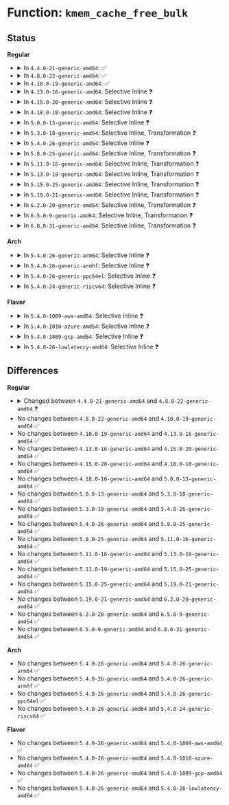 # Function: <code>kmem_cache_free_bulk</code>

## Status
<b>Regular</b>
<ul>
<li>
<details>
<summary>In <code>4.4.0-21-generic-amd64</code>: ✅</summary>

```c
void kmem_cache_free_bulk(struct kmem_cache * orig_s, size_t size, void * * p)
```

```json
{
  "name": "kmem_cache_free_bulk",
  "collision_type": "Unique Global",
  "inline_type": "No",
  "funcs": [
    {
      "addr": 18446744071580860624,
      "name": "kmem_cache_free_bulk",
      "external": true,
      "loc": "mm/slub.c:2890",
      "file": "mm/slub.c",
      "inline": "seen, unknown",
      "caller_inline": [],
      "caller_func": [
        "net/core/skbuff.c:__kfree_skb_flush"
      ]
    }
  ],
  "symbols": [
    {
      "addr": 18446744071580860624,
      "name": "kmem_cache_free_bulk",
      "section": ".text",
      "bind": "STB_GLOBAL",
      "size": 687
    }
  ]
}
```
</details>
</li>
<li>
<details>
<summary>In <code>4.8.0-22-generic-amd64</code>: ✅</summary>

```c
void kmem_cache_free_bulk(struct kmem_cache * s, size_t size, void * * p)
```

```json
{
  "name": "kmem_cache_free_bulk",
  "collision_type": "Unique Global",
  "inline_type": "No",
  "funcs": [
    {
      "addr": 18446744071580988224,
      "name": "kmem_cache_free_bulk",
      "external": true,
      "loc": "mm/slub.c:3055",
      "file": "mm/slub.c",
      "inline": "seen, unknown",
      "caller_inline": [],
      "caller_func": [
        "net/core/skbuff.c:__kfree_skb_defer",
        "net/core/skbuff.c:__kfree_skb_flush"
      ]
    }
  ],
  "symbols": [
    {
      "addr": 18446744071580988224,
      "name": "kmem_cache_free_bulk",
      "section": ".text",
      "bind": "STB_GLOBAL",
      "size": 751
    }
  ]
}
```
</details>
</li>
<li>
<details>
<summary>In <code>4.10.0-19-generic-amd64</code>: ✅</summary>

```c
void kmem_cache_free_bulk(struct kmem_cache * s, size_t size, void * * p)
```

```json
{
  "name": "kmem_cache_free_bulk",
  "collision_type": "Unique Global",
  "inline_type": "No",
  "funcs": [
    {
      "addr": 18446744071581062016,
      "name": "kmem_cache_free_bulk",
      "external": true,
      "loc": "mm/slub.c:3077",
      "file": "mm/slub.c",
      "inline": "seen, unknown",
      "caller_inline": [],
      "caller_func": [
        "net/core/skbuff.c:__kfree_skb_defer",
        "net/core/skbuff.c:__kfree_skb_flush"
      ]
    }
  ],
  "symbols": [
    {
      "addr": 18446744071581062016,
      "name": "kmem_cache_free_bulk",
      "section": ".text",
      "bind": "STB_GLOBAL",
      "size": 736
    }
  ]
}
```
</details>
</li>
<li>
<details>
<summary>In <code>4.13.0-16-generic-amd64</code>: Selective Inline ❓</summary>

```c
void kmem_cache_free_bulk(struct kmem_cache * s, size_t size, void * * p)
```

```json
{
  "name": "kmem_cache_free_bulk",
  "collision_type": "Unique Global",
  "inline_type": "Selective",
  "funcs": [
    {
      "addr": 18446744071581109248,
      "name": "kmem_cache_free_bulk",
      "external": true,
      "loc": "mm/slub.c:3074",
      "file": "mm/slub.c",
      "inline": "not declared, inlined",
      "caller_inline": [],
      "caller_func": [
        "net/core/skbuff.c:__kfree_skb_defer",
        "net/core/skbuff.c:__kfree_skb_flush"
      ]
    }
  ],
  "symbols": [
    {
      "addr": 18446744071581109248,
      "name": "kmem_cache_free_bulk",
      "section": ".text",
      "bind": "STB_GLOBAL",
      "size": 716
    }
  ]
}
```
</details>
</li>
<li>
<details>
<summary>In <code>4.15.0-20-generic-amd64</code>: Selective Inline ❓</summary>

```c
void kmem_cache_free_bulk(struct kmem_cache * s, size_t size, void * * p)
```

```json
{
  "name": "kmem_cache_free_bulk",
  "collision_type": "Unique Global",
  "inline_type": "Selective",
  "funcs": [
    {
      "addr": 18446744071581214832,
      "name": "kmem_cache_free_bulk",
      "external": true,
      "loc": "mm/slub.c:3087",
      "file": "mm/slub.c",
      "inline": "not declared, inlined",
      "caller_inline": [],
      "caller_func": [
        "net/core/skbuff.c:__kfree_skb_defer",
        "net/core/skbuff.c:__kfree_skb_flush"
      ]
    }
  ],
  "symbols": [
    {
      "addr": 18446744071581214832,
      "name": "kmem_cache_free_bulk",
      "section": ".text",
      "bind": "STB_GLOBAL",
      "size": 783
    }
  ]
}
```
</details>
</li>
<li>
<details>
<summary>In <code>4.18.0-10-generic-amd64</code>: Selective Inline ❓</summary>

```c
void kmem_cache_free_bulk(struct kmem_cache * s, size_t size, void * * p)
```

```json
{
  "name": "kmem_cache_free_bulk",
  "collision_type": "Unique Global",
  "inline_type": "Selective",
  "funcs": [
    {
      "addr": 18446744071581369488,
      "name": "kmem_cache_free_bulk",
      "external": true,
      "loc": "mm/slub.c:3068",
      "file": "mm/slub.c",
      "inline": "not declared, inlined",
      "caller_inline": [],
      "caller_func": [
        "net/core/skbuff.c:__kfree_skb_defer",
        "net/core/skbuff.c:__kfree_skb_flush"
      ]
    }
  ],
  "symbols": [
    {
      "addr": 18446744071581369488,
      "name": "kmem_cache_free_bulk",
      "section": ".text",
      "bind": "STB_GLOBAL",
      "size": 780
    }
  ]
}
```
</details>
</li>
<li>
<details>
<summary>In <code>5.0.0-13-generic-amd64</code>: Selective Inline ❓</summary>

```c
void kmem_cache_free_bulk(struct kmem_cache * s, size_t size, void * * p)
```

```json
{
  "name": "kmem_cache_free_bulk",
  "collision_type": "Unique Global",
  "inline_type": "Selective",
  "funcs": [
    {
      "addr": 18446744071581454128,
      "name": "kmem_cache_free_bulk",
      "external": true,
      "loc": "mm/slub.c:3118",
      "file": "mm/slub.c",
      "inline": "not declared, inlined",
      "caller_inline": [],
      "caller_func": [
        "net/core/skbuff.c:__kfree_skb_defer",
        "net/core/skbuff.c:__kfree_skb_flush"
      ]
    }
  ],
  "symbols": [
    {
      "addr": 18446744071581454128,
      "name": "kmem_cache_free_bulk",
      "section": ".text",
      "bind": "STB_GLOBAL",
      "size": 784
    }
  ]
}
```
</details>
</li>
<li>
<details>
<summary>In <code>5.3.0-18-generic-amd64</code>: Selective Inline, Transformation ❓</summary>

```c
void kmem_cache_free_bulk(struct kmem_cache * s, size_t size, void * * p)
```

```json
{
  "name": "kmem_cache_free_bulk",
  "collision_type": "Unique Global",
  "inline_type": "Selective",
  "funcs": [
    {
      "addr": 18446744071581570176,
      "name": "kmem_cache_free_bulk",
      "external": true,
      "loc": "mm/slub.c:3129",
      "file": "mm/slub.c",
      "inline": "not declared, inlined",
      "caller_inline": [],
      "caller_func": [
        "fs/io_uring.c:io_submit_state_end",
        "fs/io_uring.c:io_iopoll_getevents",
        "fs/io_uring.c:io_iopoll_getevents",
        "net/core/skbuff.c:__kfree_skb_defer",
        "net/core/skbuff.c:__kfree_skb_flush"
      ]
    }
  ],
  "symbols": [
    {
      "addr": 18446744071581570176,
      "name": "kmem_cache_free_bulk.part.0",
      "section": ".text",
      "bind": "STB_LOCAL",
      "size": 1097
    },
    {
      "addr": 18446744071581579715,
      "name": "kmem_cache_free_bulk.cold",
      "section": ".text",
      "bind": "STB_LOCAL",
      "size": 19
    },
    {
      "addr": 18446744071581571280,
      "name": "kmem_cache_free_bulk",
      "section": ".text",
      "bind": "STB_GLOBAL",
      "size": 25
    }
  ]
}
```
</details>
</li>
<li>
<details>
<summary>In <code>5.4.0-26-generic-amd64</code>: Selective Inline ❓</summary>

```c
void kmem_cache_free_bulk(struct kmem_cache * s, size_t size, void * * p)
```

```json
{
  "name": "kmem_cache_free_bulk",
  "collision_type": "Unique Global",
  "inline_type": "Selective",
  "funcs": [
    {
      "addr": 18446744071581635312,
      "name": "kmem_cache_free_bulk",
      "external": true,
      "loc": "mm/slub.c:3127",
      "file": "mm/slub.c",
      "inline": "not declared, inlined",
      "caller_inline": [],
      "caller_func": [
        "fs/io_uring.c:io_submit_state_end",
        "fs/io_uring.c:io_iopoll_getevents",
        "fs/io_uring.c:io_iopoll_getevents",
        "net/core/skbuff.c:__kfree_skb_defer",
        "net/core/skbuff.c:__kfree_skb_flush"
      ]
    }
  ],
  "symbols": [
    {
      "addr": 18446744071581635312,
      "name": "kmem_cache_free_bulk",
      "section": ".text",
      "bind": "STB_GLOBAL",
      "size": 1204
    }
  ]
}
```
</details>
</li>
<li>
<details>
<summary>In <code>5.8.0-25-generic-amd64</code>: Selective Inline, Transformation ❓</summary>

```c
void kmem_cache_free_bulk(struct kmem_cache * s, size_t size, void * * p)
```

```json
{
  "name": "kmem_cache_free_bulk",
  "collision_type": "Unique Global",
  "inline_type": "Selective",
  "funcs": [
    {
      "addr": 18446744071581853328,
      "name": "kmem_cache_free_bulk",
      "external": true,
      "loc": "mm/slub.c:3185",
      "file": "mm/slub.c",
      "inline": "not declared, inlined",
      "caller_inline": [],
      "caller_func": [
        "kernel/rcu/tree.c:kfree_rcu_work",
        "fs/io_uring.c:io_submit_sqes",
        "net/core/skbuff.c:__kfree_skb_defer",
        "net/core/skbuff.c:__kfree_skb_flush"
      ]
    }
  ],
  "symbols": [
    {
      "addr": 18446744071581853328,
      "name": "kmem_cache_free_bulk.part.0",
      "section": ".text",
      "bind": "STB_LOCAL",
      "size": 311
    },
    {
      "addr": 18446744071581853648,
      "name": "kmem_cache_free_bulk",
      "section": ".text",
      "bind": "STB_GLOBAL",
      "size": 24
    }
  ]
}
```
</details>
</li>
<li>
<details>
<summary>In <code>5.11.0-16-generic-amd64</code>: Selective Inline, Transformation ❓</summary>

```c
void kmem_cache_free_bulk(struct kmem_cache * s, size_t size, void * * p)
```

```json
{
  "name": "kmem_cache_free_bulk",
  "collision_type": "Unique Global",
  "inline_type": "Selective",
  "funcs": [
    {
      "addr": 18446744071581901360,
      "name": "kmem_cache_free_bulk",
      "external": true,
      "loc": "mm/slub.c:3256",
      "file": "mm/slub.c",
      "inline": "not declared, inlined",
      "caller_inline": [],
      "caller_func": [
        "kernel/rcu/tree.c:kfree_rcu_work",
        "fs/io_uring.c:io_submit_sqes",
        "fs/io_uring.c:io_iopoll_complete",
        "fs/io_uring.c:io_req_free_batch",
        "net/core/skbuff.c:__kfree_skb_defer",
        "net/core/skbuff.c:__kfree_skb_flush"
      ]
    }
  ],
  "symbols": [
    {
      "addr": 18446744071581901360,
      "name": "kmem_cache_free_bulk.part.0",
      "section": ".text",
      "bind": "STB_LOCAL",
      "size": 811
    },
    {
      "addr": 18446744071581902176,
      "name": "kmem_cache_free_bulk",
      "section": ".text",
      "bind": "STB_GLOBAL",
      "size": 69
    }
  ]
}
```
</details>
</li>
<li>
<details>
<summary>In <code>5.13.0-19-generic-amd64</code>: Selective Inline, Transformation ❓</summary>

```c
void kmem_cache_free_bulk(struct kmem_cache * s, size_t size, void * * p)
```

```json
{
  "name": "kmem_cache_free_bulk",
  "collision_type": "Unique Global",
  "inline_type": "Selective",
  "funcs": [
    {
      "addr": 18446744071581931904,
      "name": "kmem_cache_free_bulk",
      "external": true,
      "loc": "mm/slub.c:3288",
      "file": "mm/slub.c",
      "inline": "not declared, inlined",
      "caller_inline": [],
      "caller_func": [
        "kernel/rcu/tree.c:kfree_rcu_work",
        "fs/io_uring.c:io_ring_ctx_free",
        "net/core/skbuff.c:napi_skb_free_stolen_head",
        "net/core/skbuff.c:__kfree_skb_defer"
      ]
    }
  ],
  "symbols": [
    {
      "addr": 18446744071581931904,
      "name": "kmem_cache_free_bulk.part.0",
      "section": ".text",
      "bind": "STB_LOCAL",
      "size": 859
    },
    {
      "addr": 18446744071581932768,
      "name": "kmem_cache_free_bulk",
      "section": ".text",
      "bind": "STB_GLOBAL",
      "size": 69
    }
  ]
}
```
</details>
</li>
<li>
<details>
<summary>In <code>5.15.0-25-generic-amd64</code>: Selective Inline, Transformation ❓</summary>

```c
void kmem_cache_free_bulk(struct kmem_cache * s, size_t size, void * * p)
```

```json
{
  "name": "kmem_cache_free_bulk",
  "collision_type": "Unique Global",
  "inline_type": "Selective",
  "funcs": [
    {
      "addr": 0,
      "name": "kmem_cache_free_bulk",
      "external": true,
      "loc": "mm/slub.c:3620",
      "file": "mm/slub.c",
      "inline": "not declared, inlined",
      "caller_inline": [],
      "caller_func": [
        "kernel/rcu/tree.c:kfree_rcu_work",
        "fs/io_uring.c:io_ring_ctx_free",
        "net/core/skbuff.c:napi_skb_free_stolen_head",
        "net/core/skbuff.c:__kfree_skb_defer"
      ]
    }
  ],
  "symbols": [
    {
      "addr": 18446744071582230320,
      "name": "kmem_cache_free_bulk.part.0",
      "section": ".text",
      "bind": "STB_LOCAL",
      "size": 828
    },
    {
      "addr": 18446744071592221398,
      "name": "kmem_cache_free_bulk.part.0.cold",
      "section": ".text",
      "bind": "STB_LOCAL",
      "size": 208
    },
    {
      "addr": 18446744071592221606,
      "name": "kmem_cache_free_bulk.cold",
      "section": ".text",
      "bind": "STB_LOCAL",
      "size": 109
    },
    {
      "addr": 18446744071582231152,
      "name": "kmem_cache_free_bulk",
      "section": ".text",
      "bind": "STB_GLOBAL",
      "size": 527
    }
  ]
}
```
</details>
</li>
<li>
<details>
<summary>In <code>5.19.0-21-generic-amd64</code>: Selective Inline, Transformation ❓</summary>

```c
void kmem_cache_free_bulk(struct kmem_cache * s, size_t size, void * * p)
```

```json
{
  "name": "kmem_cache_free_bulk",
  "collision_type": "Unique Global",
  "inline_type": "Selective",
  "funcs": [
    {
      "addr": 0,
      "name": "kmem_cache_free_bulk",
      "external": true,
      "loc": "mm/slub.c:3670",
      "file": "mm/slub.c",
      "inline": "not declared, inlined",
      "caller_inline": [],
      "caller_func": [
        "kernel/rcu/tree.c:kfree_rcu_work",
        "net/core/skbuff.c:napi_skb_free_stolen_head",
        "net/core/skbuff.c:__kfree_skb_defer"
      ]
    }
  ],
  "symbols": [
    {
      "addr": 18446744071582697088,
      "name": "kmem_cache_free_bulk.part.0",
      "section": ".text",
      "bind": "STB_LOCAL",
      "size": 1181
    },
    {
      "addr": 18446744071594000380,
      "name": "kmem_cache_free_bulk.part.0.cold",
      "section": ".text",
      "bind": "STB_LOCAL",
      "size": 150
    },
    {
      "addr": 18446744071594000530,
      "name": "kmem_cache_free_bulk.cold",
      "section": ".text",
      "bind": "STB_LOCAL",
      "size": 107
    },
    {
      "addr": 18446744071582698272,
      "name": "kmem_cache_free_bulk",
      "section": ".text",
      "bind": "STB_GLOBAL",
      "size": 626
    }
  ]
}
```
</details>
</li>
<li>
<details>
<summary>In <code>6.2.0-20-generic-amd64</code>: Selective Inline, Transformation ❓</summary>

```c
void kmem_cache_free_bulk(struct kmem_cache * s, size_t size, void * * p)
```

```json
{
  "name": "kmem_cache_free_bulk",
  "collision_type": "Unique Global",
  "inline_type": "Selective",
  "funcs": [
    {
      "addr": 18446744071583222648,
      "name": "kmem_cache_free_bulk",
      "external": true,
      "loc": "mm/slub.c:3893",
      "file": "mm/slub.c",
      "inline": "not declared, inlined",
      "caller_inline": [
        "mm/slub.c:__kmem_cache_alloc_bulk"
      ],
      "caller_func": [
        "kernel/rcu/tree.c:kfree_rcu_work",
        "mm/slub.c:__kmem_cache_alloc_bulk",
        "net/core/skbuff.c:napi_skb_free_stolen_head",
        "net/core/skbuff.c:__kfree_skb_defer",
        "lib/maple_tree.c:mas_destroy",
        "lib/maple_tree.c:mt_destroy_walk",
        "lib/maple_tree.c:mt_destroy_walk",
        "lib/maple_tree.c:mt_free_walk",
        "lib/maple_tree.c:mt_free_walk"
      ]
    }
  ],
  "symbols": [
    {
      "addr": 18446744071583221312,
      "name": "kmem_cache_free_bulk.part.0",
      "section": ".text",
      "bind": "STB_LOCAL",
      "size": 737
    },
    {
      "addr": 18446744071583222080,
      "name": "kmem_cache_free_bulk",
      "section": ".text",
      "bind": "STB_GLOBAL",
      "size": 42
    }
  ]
}
```
</details>
</li>
<li>
<details>
<summary>In <code>6.5.0-9-generic-amd64</code>: Selective Inline, Transformation ❓</summary>

```c
void kmem_cache_free_bulk(struct kmem_cache * s, size_t size, void * * p)
```

```json
{
  "name": "kmem_cache_free_bulk",
  "collision_type": "Unique Global",
  "inline_type": "Selective",
  "funcs": [
    {
      "addr": 18446744071583441287,
      "name": "kmem_cache_free_bulk",
      "external": true,
      "loc": "mm/slub.c:3907",
      "file": "mm/slub.c",
      "inline": "not declared, inlined",
      "caller_inline": [
        "mm/slub.c:__kmem_cache_alloc_bulk"
      ],
      "caller_func": [
        "kernel/rcu/tree.c:kvfree_rcu_bulk",
        "mm/slub.c:__kmem_cache_alloc_bulk",
        "net/core/skbuff.c:napi_skb_free_stolen_head",
        "net/core/skbuff.c:kfree_skb_list_reason",
        "net/core/skbuff.c:kfree_skb_list_reason",
        "lib/maple_tree.c:mas_destroy",
        "lib/maple_tree.c:mt_free_walk",
        "lib/maple_tree.c:mt_free_walk"
      ]
    }
  ],
  "symbols": [
    {
      "addr": 18446744071583439872,
      "name": "kmem_cache_free_bulk.part.0",
      "section": ".text",
      "bind": "STB_LOCAL",
      "size": 768
    },
    {
      "addr": 18446744071583440656,
      "name": "kmem_cache_free_bulk",
      "section": ".text",
      "bind": "STB_GLOBAL",
      "size": 42
    }
  ]
}
```
</details>
</li>
<li>
<details>
<summary>In <code>6.8.0-31-generic-amd64</code>: Selective Inline, Transformation ❓</summary>

```c
void kmem_cache_free_bulk(struct kmem_cache * s, size_t size, void * * p)
```

```json
{
  "name": "kmem_cache_free_bulk",
  "collision_type": "Unique Global",
  "inline_type": "Selective",
  "funcs": [
    {
      "addr": 18446744071583424560,
      "name": "kmem_cache_free_bulk",
      "external": true,
      "loc": "mm/slub.c:4514",
      "file": "mm/slub.c",
      "inline": "not declared, inlined",
      "caller_inline": [],
      "caller_func": [
        "kernel/rcu/tree.c:kvfree_rcu_bulk",
        "net/core/skbuff.c:napi_skb_cache_put",
        "net/core/skbuff.c:kfree_skb_list_reason",
        "net/core/skbuff.c:kfree_skb_list_reason",
        "lib/maple_tree.c:mas_destroy",
        "lib/maple_tree.c:mt_free_walk",
        "lib/maple_tree.c:mt_free_walk"
      ]
    }
  ],
  "symbols": [
    {
      "addr": 18446744071583424560,
      "name": "kmem_cache_free_bulk.part.0",
      "section": ".text",
      "bind": "STB_LOCAL",
      "size": 830
    },
    {
      "addr": 18446744071583425408,
      "name": "kmem_cache_free_bulk",
      "section": ".text",
      "bind": "STB_GLOBAL",
      "size": 42
    }
  ]
}
```
</details>
</li>
</ul>
<b>Arch</b>
<ul>
<li>
<details>
<summary>In <code>5.4.0-26-generic-arm64</code>: Selective Inline ❓</summary>

```c
void kmem_cache_free_bulk(struct kmem_cache * s, size_t size, void * * p)
```

```json
{
  "name": "kmem_cache_free_bulk",
  "collision_type": "Unique Global",
  "inline_type": "Selective",
  "funcs": [
    {
      "addr": 18446603336493084192,
      "name": "kmem_cache_free_bulk",
      "external": true,
      "loc": "mm/slub.c:3127",
      "file": "mm/slub.c",
      "inline": "not declared, inlined",
      "caller_inline": [],
      "caller_func": [
        "fs/io_uring.c:io_submit_state_end",
        "fs/io_uring.c:io_iopoll_getevents",
        "fs/io_uring.c:io_iopoll_getevents",
        "net/core/skbuff.c:__kfree_skb_defer",
        "net/core/skbuff.c:__kfree_skb_flush"
      ]
    }
  ],
  "symbols": [
    {
      "addr": 18446603336493084192,
      "name": "kmem_cache_free_bulk",
      "section": ".text",
      "bind": "STB_GLOBAL",
      "size": 1116
    }
  ]
}
```
</details>
</li>
<li>
<details>
<summary>In <code>5.4.0-26-generic-armhf</code>: Selective Inline ❓</summary>

```c
void kmem_cache_free_bulk(struct kmem_cache * s, size_t size, void * * p)
```

```json
{
  "name": "kmem_cache_free_bulk",
  "collision_type": "Unique Global",
  "inline_type": "Selective",
  "funcs": [
    {
      "addr": 3226788896,
      "name": "kmem_cache_free_bulk",
      "external": true,
      "loc": "mm/slub.c:3127",
      "file": "mm/slub.c",
      "inline": "not declared, inlined",
      "caller_inline": [],
      "caller_func": [
        "fs/io_uring.c:io_submit_state_end",
        "fs/io_uring.c:io_iopoll_getevents",
        "fs/io_uring.c:io_iopoll_getevents",
        "net/core/skbuff.c:__kfree_skb_defer",
        "net/core/skbuff.c:__kfree_skb_flush"
      ]
    }
  ],
  "symbols": [
    {
      "addr": 3226788896,
      "name": "kmem_cache_free_bulk",
      "section": ".text",
      "bind": "STB_GLOBAL",
      "size": 1404
    }
  ]
}
```
</details>
</li>
<li>
<details>
<summary>In <code>5.4.0-26-generic-ppc64el</code>: Selective Inline ❓</summary>

```c
void kmem_cache_free_bulk(struct kmem_cache * s, size_t size, void * * p)
```

```json
{
  "name": "kmem_cache_free_bulk",
  "collision_type": "Unique Global",
  "inline_type": "Selective",
  "funcs": [
    {
      "addr": 13835058055286530432,
      "name": "kmem_cache_free_bulk",
      "external": true,
      "loc": "mm/slub.c:3127",
      "file": "mm/slub.c",
      "inline": "not declared, inlined",
      "caller_inline": [],
      "caller_func": [
        "fs/io_uring.c:io_submit_state_end",
        "fs/io_uring.c:io_iopoll_getevents",
        "fs/io_uring.c:io_iopoll_getevents",
        "net/core/skbuff.c:__kfree_skb_defer",
        "net/core/skbuff.c:__kfree_skb_flush"
      ]
    }
  ],
  "symbols": [
    {
      "addr": 13835058055286530432,
      "name": "kmem_cache_free_bulk",
      "section": ".text",
      "bind": "STB_GLOBAL",
      "size": 1592
    }
  ]
}
```
</details>
</li>
<li>
<details>
<summary>In <code>5.4.0-24-generic-riscv64</code>: Selective Inline ❓</summary>

```c
void kmem_cache_free_bulk(struct kmem_cache * s, size_t size, void * * p)
```

```json
{
  "name": "kmem_cache_free_bulk",
  "collision_type": "Unique Global",
  "inline_type": "Selective",
  "funcs": [
    {
      "addr": 18446743936272942312,
      "name": "kmem_cache_free_bulk",
      "external": true,
      "loc": "mm/slub.c:3127",
      "file": "mm/slub.c",
      "inline": "not declared, inlined",
      "caller_inline": [],
      "caller_func": [
        "fs/io_uring.c:io_submit_state_end",
        "fs/io_uring.c:io_iopoll_getevents",
        "fs/io_uring.c:io_iopoll_getevents",
        "net/core/skbuff.c:__kfree_skb_defer",
        "net/core/skbuff.c:__kfree_skb_flush"
      ]
    }
  ],
  "symbols": [
    {
      "addr": 18446743936272942312,
      "name": "kmem_cache_free_bulk",
      "section": ".text",
      "bind": "STB_GLOBAL",
      "size": 1078
    }
  ]
}
```
</details>
</li>
</ul>
<b>Flavor</b>
<ul>
<li>
<details>
<summary>In <code>5.4.0-1009-aws-amd64</code>: Selective Inline ❓</summary>

```c
void kmem_cache_free_bulk(struct kmem_cache * s, size_t size, void * * p)
```

```json
{
  "name": "kmem_cache_free_bulk",
  "collision_type": "Unique Global",
  "inline_type": "Selective",
  "funcs": [
    {
      "addr": 18446744071581604048,
      "name": "kmem_cache_free_bulk",
      "external": true,
      "loc": "mm/slub.c:3127",
      "file": "mm/slub.c",
      "inline": "not declared, inlined",
      "caller_inline": [],
      "caller_func": [
        "fs/io_uring.c:io_submit_state_end",
        "fs/io_uring.c:io_iopoll_getevents",
        "fs/io_uring.c:io_iopoll_getevents",
        "net/core/skbuff.c:__kfree_skb_defer",
        "net/core/skbuff.c:__kfree_skb_flush"
      ]
    }
  ],
  "symbols": [
    {
      "addr": 18446744071581604048,
      "name": "kmem_cache_free_bulk",
      "section": ".text",
      "bind": "STB_GLOBAL",
      "size": 1204
    }
  ]
}
```
</details>
</li>
<li>
<details>
<summary>In <code>5.4.0-1010-azure-amd64</code>: Selective Inline ❓</summary>

```c
void kmem_cache_free_bulk(struct kmem_cache * s, size_t size, void * * p)
```

```json
{
  "name": "kmem_cache_free_bulk",
  "collision_type": "Unique Global",
  "inline_type": "Selective",
  "funcs": [
    {
      "addr": 18446744071581545392,
      "name": "kmem_cache_free_bulk",
      "external": true,
      "loc": "mm/slub.c:3127",
      "file": "mm/slub.c",
      "inline": "not declared, inlined",
      "caller_inline": [],
      "caller_func": [
        "fs/io_uring.c:io_submit_state_end",
        "fs/io_uring.c:io_iopoll_getevents",
        "fs/io_uring.c:io_iopoll_getevents",
        "net/core/skbuff.c:__kfree_skb_defer",
        "net/core/skbuff.c:__kfree_skb_flush"
      ]
    }
  ],
  "symbols": [
    {
      "addr": 18446744071581545392,
      "name": "kmem_cache_free_bulk",
      "section": ".text",
      "bind": "STB_GLOBAL",
      "size": 1204
    }
  ]
}
```
</details>
</li>
<li>
<details>
<summary>In <code>5.4.0-1009-gcp-amd64</code>: Selective Inline ❓</summary>

```c
void kmem_cache_free_bulk(struct kmem_cache * s, size_t size, void * * p)
```

```json
{
  "name": "kmem_cache_free_bulk",
  "collision_type": "Unique Global",
  "inline_type": "Selective",
  "funcs": [
    {
      "addr": 18446744071581595360,
      "name": "kmem_cache_free_bulk",
      "external": true,
      "loc": "mm/slub.c:3127",
      "file": "mm/slub.c",
      "inline": "not declared, inlined",
      "caller_inline": [],
      "caller_func": [
        "fs/io_uring.c:io_submit_state_end",
        "fs/io_uring.c:io_iopoll_getevents",
        "fs/io_uring.c:io_iopoll_getevents",
        "net/core/skbuff.c:__kfree_skb_defer",
        "net/core/skbuff.c:__kfree_skb_flush"
      ]
    }
  ],
  "symbols": [
    {
      "addr": 18446744071581595360,
      "name": "kmem_cache_free_bulk",
      "section": ".text",
      "bind": "STB_GLOBAL",
      "size": 1204
    }
  ]
}
```
</details>
</li>
<li>
<details>
<summary>In <code>5.4.0-26-lowlatency-amd64</code>: Selective Inline ❓</summary>

```c
void kmem_cache_free_bulk(struct kmem_cache * s, size_t size, void * * p)
```

```json
{
  "name": "kmem_cache_free_bulk",
  "collision_type": "Unique Global",
  "inline_type": "Selective",
  "funcs": [
    {
      "addr": 18446744071581661200,
      "name": "kmem_cache_free_bulk",
      "external": true,
      "loc": "mm/slub.c:3127",
      "file": "mm/slub.c",
      "inline": "not declared, inlined",
      "caller_inline": [],
      "caller_func": [
        "fs/io_uring.c:io_submit_state_end",
        "fs/io_uring.c:io_iopoll_getevents",
        "fs/io_uring.c:io_iopoll_getevents",
        "net/core/skbuff.c:__kfree_skb_defer",
        "net/core/skbuff.c:__kfree_skb_flush"
      ]
    }
  ],
  "symbols": [
    {
      "addr": 18446744071581661200,
      "name": "kmem_cache_free_bulk",
      "section": ".text",
      "bind": "STB_GLOBAL",
      "size": 1219
    }
  ]
}
```
</details>
</li>
</ul>

## Differences
<b>Regular</b>
<ul>
<li>
<details>
<summary>Changed between <code>4.4.0-21-generic-amd64</code> and <code>4.8.0-22-generic-amd64</code> ❓</summary>
<ul>
<li>
<b>Param added. </b>
<code>struct kmem_cache * s</code>
</li>
<li>
<b>Param removed. </b>
<code>struct kmem_cache * orig_s</code>
</li>
</ul>
</details>
</li>
<li>
No changes between <code>4.8.0-22-generic-amd64</code> and <code>4.10.0-19-generic-amd64</code> ✅
</li>
<li>
No changes between <code>4.10.0-19-generic-amd64</code> and <code>4.13.0-16-generic-amd64</code> ✅
</li>
<li>
No changes between <code>4.13.0-16-generic-amd64</code> and <code>4.15.0-20-generic-amd64</code> ✅
</li>
<li>
No changes between <code>4.15.0-20-generic-amd64</code> and <code>4.18.0-10-generic-amd64</code> ✅
</li>
<li>
No changes between <code>4.18.0-10-generic-amd64</code> and <code>5.0.0-13-generic-amd64</code> ✅
</li>
<li>
No changes between <code>5.0.0-13-generic-amd64</code> and <code>5.3.0-18-generic-amd64</code> ✅
</li>
<li>
No changes between <code>5.3.0-18-generic-amd64</code> and <code>5.4.0-26-generic-amd64</code> ✅
</li>
<li>
No changes between <code>5.4.0-26-generic-amd64</code> and <code>5.8.0-25-generic-amd64</code> ✅
</li>
<li>
No changes between <code>5.8.0-25-generic-amd64</code> and <code>5.11.0-16-generic-amd64</code> ✅
</li>
<li>
No changes between <code>5.11.0-16-generic-amd64</code> and <code>5.13.0-19-generic-amd64</code> ✅
</li>
<li>
No changes between <code>5.13.0-19-generic-amd64</code> and <code>5.15.0-25-generic-amd64</code> ✅
</li>
<li>
No changes between <code>5.15.0-25-generic-amd64</code> and <code>5.19.0-21-generic-amd64</code> ✅
</li>
<li>
No changes between <code>5.19.0-21-generic-amd64</code> and <code>6.2.0-20-generic-amd64</code> ✅
</li>
<li>
No changes between <code>6.2.0-20-generic-amd64</code> and <code>6.5.0-9-generic-amd64</code> ✅
</li>
<li>
No changes between <code>6.5.0-9-generic-amd64</code> and <code>6.8.0-31-generic-amd64</code> ✅
</li>
</ul>
<b>Arch</b>
<ul>
<li>
No changes between <code>5.4.0-26-generic-amd64</code> and <code>5.4.0-26-generic-arm64</code> ✅
</li>
<li>
No changes between <code>5.4.0-26-generic-amd64</code> and <code>5.4.0-26-generic-armhf</code> ✅
</li>
<li>
No changes between <code>5.4.0-26-generic-amd64</code> and <code>5.4.0-26-generic-ppc64el</code> ✅
</li>
<li>
No changes between <code>5.4.0-26-generic-amd64</code> and <code>5.4.0-24-generic-riscv64</code> ✅
</li>
</ul>
<b>Flavor</b>
<ul>
<li>
No changes between <code>5.4.0-26-generic-amd64</code> and <code>5.4.0-1009-aws-amd64</code> ✅
</li>
<li>
No changes between <code>5.4.0-26-generic-amd64</code> and <code>5.4.0-1010-azure-amd64</code> ✅
</li>
<li>
No changes between <code>5.4.0-26-generic-amd64</code> and <code>5.4.0-1009-gcp-amd64</code> ✅
</li>
<li>
No changes between <code>5.4.0-26-generic-amd64</code> and <code>5.4.0-26-lowlatency-amd64</code> ✅
</li>
</ul>
